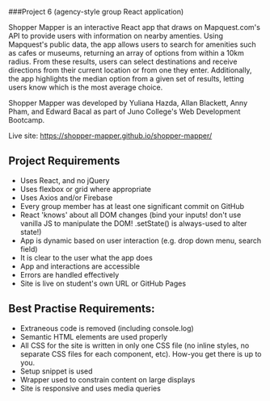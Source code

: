 ###Project 6 (agency-style group React application)

Shopper Mapper is an interactive React app that draws on Mapquest.com's API to provide users with information on nearby amenties. Using Mapquest's public data, the app allows users to search for amenities such as cafes or museums, returning an array of options from within a 10km radius. From these results, users can select destinations and receive directions from their current location or from one they enter. Additionally, the app highlights the median option from a given set of results, letting users know which is the most average choice. 

Shopper Mapper was developed by Yuliana Hazda, Allan Blackett, Anny Pham, and Edward Bacal as part of Juno College's Web Development Bootcamp. 

Live site: https://shopper-mapper.github.io/shopper-mapper/

## Project Requirements

- Uses React, and no jQuery
- Uses flexbox or grid where appropriate
- Uses Axios and/or Firebase
- Every group member has at least one significant commit on GitHub
- React 'knows' about all DOM changes (bind your inputs! don't use vanilla JS to manipulate the DOM! .setState() is always-used to alter state!)
- App is dynamic based on user interaction (e.g. drop down menu, search field)
- It is clear to the user what the app does
- App and interactions are accessible
- Errors are handled effectively
- Site is live on student's own URL or GitHub Pages


## Best Practise Requirements:

- Extraneous code is removed (including console.log)
- Semantic HTML elements are used properly
- All CSS for the site is written in only one CSS file (no inline styles, no separate CSS files for each component, etc). How-you get there is up to you.
- Setup snippet is used
- Wrapper used to constrain content on large displays
- Site is responsive and uses media queries

